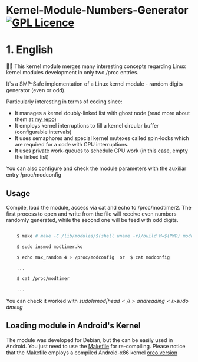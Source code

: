 # Kernel-Module-Numbers-Generator [![GPL Licence](https://badges.frapsoft.com/os/gpl/gpl.png?v=103)](https://opensource.org/licenses/GPL-3.0/)
# 1. English  

👨‍🔧 This kernel module merges many interesting concepts regarding Linux kernel modules development in only two /proc entries.

It`s a SMP-Safe implementation of a Linux kernel module - random digits generator (even or odd).

Particularly interesting in terms of coding since:

* It manages a kernel doubly-linked list with ghost node (read more about them at  <a href="https://github.com/Zildj1an/Linux-Linked-Lists">my repo</a>)
* It employs kernel interruptions to fill a kernel circular buffer (configurable intervals)
* It uses semaphores and special kernel mutexes called spin-locks which are required for a code with CPU interruptions.
* It uses private work-queues to schedule CPU work (in this case, empty the linked list)

You can also configure and check the module parameters with the auxiliar entry /proc/modconfig

## Usage
Compile, load the module, access via cat and echo to /proc/modtimer2. The first process to open and write from the file will receive even numbers randomly generated, while the second one will be feed with odd digits.


```bash

    $ make # make -C /lib/modules/$(shell uname -r)/build M=$(PWD) modules

    $ sudo insmod modtimer.ko

    $ echo max_random 4 > /proc/modconfig  or  $ cat modconfig

    ...

    $ cat /proc/modtimer
    
    ...


```
You can check it worked with <i> $sudo lsmod | head </i>and reading <i>$sudo dmesg</i> 

## Loading module in Android's Kernel

The module was developed for Debian, but the can be easily used in Android.
You just need to use the <a href="https://github.com/Zildj1an/Kernel-Module-Numbers-Generator/blob/master/Makefile_Android">Makefile</a> for re-compiling. Please notice that the Makefile employs a compiled Android-x86 kernel <a href= "https://www.android.com/versions/oreo-8-0/"> oreo version </a>
